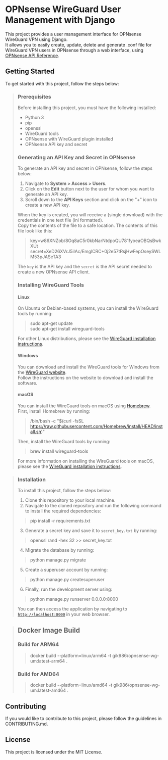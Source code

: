 # OPNsense WireGuard User Management with Django 

This project provides a user management interface for OPNsense WireGuard VPN using Django.  
It allows you to easily create, update, delete and generate .conf file for WireGuard VPN users in OPNsense through a web interface, using [OPNsense API Reference](https://docs.opnsense.org/development/api.html#introduction).

## Getting Started

To get started with this project, follow the steps below:

> ### Prerequisites
> Before installing this project, you must have the following installed:
>
> - Python 3
> - pip
> - openssl
> - WireGuard tools
> - OPNsense with WireGuard plugin installed
> - OPNsense API key and secret
>
> ### Generating an API Key and Secret in OPNsense
> 
> To generate an API key and secret in OPNsense, follow the steps below:
> 1. Navigate to **System > Access > Users**.
> 2. Click on the **Edit** button next to the user for whom you want to generate an API key.
> 3. Scroll down to the **API Keys** section and click on the "+" icon to create a new API key.  
> 
> When the key is created, you will receive a (single download) with the credentials in one text file (ini formatted).  
> Copy the contents of the file to a safe location.
> The contents of this file look like this:
>
> > key=w86XNZob/8Oq8aC5r0kbNarNtdpoQU781fyoeaOBQsBwkXUt
> > secret=XeD26XVrJ5ilAc/EmglCRC+0j2e57tRsjHwFepOseySWLM53pJASeTA3
> 
> The `key` is the API key and the `secret` is the API secret needed to create a new OPNsense API client.
> 
> ### Installing WireGuard Tools
> 
> #### Linux
> 
> On Ubuntu or Debian-based systems, you can install the WireGuard tools by running:
> 
> > sudo apt-get update  
> > sudo apt-get install wireguard-tools
> 
> For other Linux distributions, please see the [WireGuard installation instructions](https://www.wireguard.com/install/).
> 
> #### Windows
> 
> You can download and install the WireGuard tools for Windows from the [WireGuard website](https://www.wireguard.com/install/).  
> Follow the instructions on the website to download and install the software.
> 
> #### macOS
> 
> You can install the WireGuard tools on macOS using [Homebrew](https://brew.sh/).  
> First, install Homebrew by running:
> 
> > /bin/bash -c "$(curl -fsSL https://raw.githubusercontent.com/Homebrew/install/HEAD/install.sh)"
> 
> Then, install the WireGuard tools by running:
> 
> > brew install wireguard-tools
> 
> For more information on installing the WireGuard tools on macOS, please see the [WireGuard installation instructions](https://www.wireguard.com/install/).

> ### Installation
> To install this project, follow the steps below:
> 1. Clone this repository to your local machine.
> 2. Navigate to the cloned repository and run the following command to install the required dependencies:  
> > pip install -r requirements.txt  
> 3. Generate a secret key and save it to `secret_key.txt` by running:  
> > openssl rand -hex 32 >> secret_key.txt
> 4. Migrate the database by running:  
> > python manage.py migrate
> 5. Create a superuser account by running:
> > python manage.py createsuperuser
> 6. Finally, run the development server using:
> > python manage.py runserver 0.0.0.0:8000
> 
> You can then access the application by navigating to [`http://localhost:8000`](http://localhost:8000) in your web browser.

> ## Docker Image Build  
> 
> ### Build for ARM64 
> 
> > docker build --platform=linux/arm64 -t gik986/opnsense-wg-um:latest-arm64 .
> 
> ### Build for AMD64
> 
> > docker build --platform=linux/amd64 -t gik986/opnsense-wg-um:latest-amd64 .

## Contributing

If you would like to contribute to this project, please follow the guidelines in CONTRIBUTING.md.

## License

This project is licensed under the MIT License.
